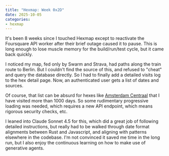 ```yaml
---
title: "Hexmap: Week 0x2D"
date: 2025-10-05
categories:
- hexmap
---
```


It's been 8 weeks since I touched Hexmap except to reactivate the Foursquare API worker after their brief outage caused it to pause. This is long enough to lose muscle memory for the build/run/test cycle, but it came back quickly.

I noticed my map, fed only by Swarm and Strava, had paths along the train route to Berlin. But I couldn't find the source of this, and refused to "cheat" and query the database directly. So I had to finally add a detailed visits log to the hex detail page. Now, an authenticated user gets a list of dates and sources.

Of course, that list can be absurd for hexes like [Amsterdam Centraal](https://hexmap.com/4ht-nbn-zzz) that I have visited more than 1000 days. So some rudimentary progressive loading was needed, which requires a new API endpoint, which means rigorous security checks, etc.

I leaned into Claude Sonnet 4.5 for this, which did a great job of following detailed instructions, but really had to be walked through date format alignments between Rust and Javascript, and aligning with patterns elsewhere in the codebase. I'm not convinced it saved me time in the long run, but I also enjoy the continuous learning on how to make use of generative agents.
